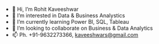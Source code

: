 - 👋 Hi, I’m Rohit Kaveeshwar
- 👀 I’m interested in Data & Business Analystics
- 🌱 I’m currently learning Power BI, SQL, Tableau 
- 💞️ I’m looking to collaborate on Business & Data Analytics
- 📫 Ph. +91-9632273366, kaveeshwars@gmail.com

<!---
rohit-kaveeshwar/rohit-kaveeshwar is a ✨ special ✨ repository because its `README.md` (this file) appears on your GitHub profile.
You can click the Preview link to take a look at your changes.
--->
